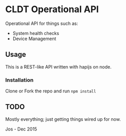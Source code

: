 # CLDT Operational API
Operational API for things such as:
  - System health checks
  - Device Management

## Usage
This is a REST-like API written with hapijs on node.

### Installation 
Clone or Fork the repo and run `npm install`


## TODO
Mostly everything; just getting things wired up for now.


Jos - Dec 2015


